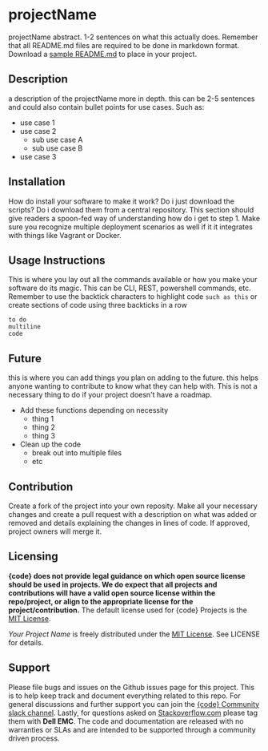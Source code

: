 projectName
======================
projectName abstract. 1-2 sentences on what this actually does. Remember that all README.md files are required to be done in markdown format. Download a [sample README.md](https://github.com/codedellemc/community/blob/master/docs/sample-README.md) to place in your project.

## Description
a description of the projectName more in depth. this can be 2-5 sentences and could also contain bullet points for use cases. Such as:
- use case 1
- use case 2
  - sub use case A
  - sub use case B
- use case 3

## Installation
How do install your software to make it work? Do i just download the scripts? Do i download them from a central repository. This section should give readers a spoon-fed way of understanding how do i get to step 1. Make sure you recognize multiple deployment scenarios as well if it it integrates with things like Vagrant or Docker.

## Usage Instructions
This is where you lay out all the commands available or how you make your software do its magic. This can be CLI, REST, powershell commands, etc. Remember to use the backtick characters to highlight code `such as this` or create sections of code using three backticks in a row
```
to do
multiline
code
```

## Future
this is where you can add things you plan on adding to the future. this helps anyone wanting to contribute to know what they can help with. This is not a necessary thing to do if your project doesn't have a roadmap.
- Add these functions depending on necessity
  - thing 1
  - thing 2
  - thing 3
- Clean up the code
  - break out into multiple files
  - etc

## Contribution
Create a fork of the project into your own reposity. Make all your necessary changes and create a pull request with a description on what was added or removed and details explaining the changes in lines of code. If approved, project owners will merge it.

Licensing
---------
**{code} does not provide legal guidance on which open source license should be used in projects. We do expect that all projects and contributions will have a valid open source license within the repo/project, or align to the appropriate license for the project/contribution.** The default license used for {code} Projects is the [MIT License](https://opensource.org/licenses/MIT).

*Your Project Name* is freely distributed under the [MIT License](https://opensource.org/licenses/MIT). See LICENSE for details.


Support
-------
Please file bugs and issues on the Github issues page for this project. This is to help keep track and document everything related to this repo. For general discussions and further support you can join the [{code} Community slack channel](http://codedellemc.com/community). Lastly, for questions asked on [Stackoverflow.com](https://stackoverflow.com) please tag them with **Dell EMC**. The code and documentation are released with no warranties or SLAs and are intended to be supported through a community driven process.
